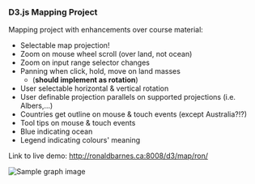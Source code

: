 ### D3.js Mapping Project

Mapping project with enhancements over course material:

* Selectable map projection!
* Zoom on mouse wheel scroll (over land, not ocean)
* Zoom on input range selector changes
* Panning when click, hold, move on land masses
	* (**should implement as rotation**)
* User selectable horizontal & vertical rotation
* User definable projection parallels on supported projections (i.e. Albers,...)
* Countries get outline on mouse & touch events (except Australia?!?)
* Tool tips on mouse & touch events
* Blue indicating ocean
* Legend indicating colours' meaning

Link to live demo: http://ronaldbarnes.ca:8008/d3/map/ron/


![Sample graph image](http://ronaldbarnes.ca:8008/d3/map/ron/images/Map-screenshot-400px.png)

